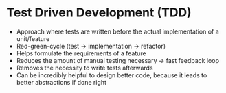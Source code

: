 # Test Driven Development (TDD)

<v-clicks>

* Approach where tests are written before the actual implementation of a unit/feature
* Red-green-cycle (test -> implementation -> refactor)
* Helps formulate the requirements of a feature
* Reduces the amount of manual testing necessary -> fast feedback loop
* Removes the necessity to write tests afterwards
* Can be incredibly helpful to design better code, because it leads to better abstractions if done right

</v-clicks>
